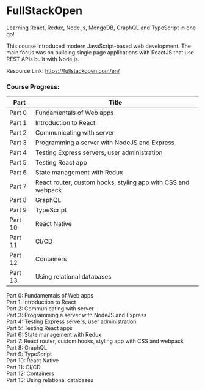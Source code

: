 # FullStackOpen

Learning React, Redux, Node.js, MongoDB, GraphQL and TypeScript in one go! 

This course introduced modern JavaScript-based web development. The main focus was on building single page applications with ReactJS that use REST APIs built with Node.js.

Resource Link: https://fullstackopen.com/en/

### Course Progress:

| Part | Title |
| ------------- | ------------- |
| Part 0  | Fundamentals of Web apps  |
| Part 1  | Introduction to React  |
| Part 2  | Communicating with server  |
| Part 3  | Programming a server with NodeJS and Express  | 
| Part 4  | Testing Express servers, user administration  | 
| Part 5  | Testing React app  | 
| Part 6  | State management with Redux  |
| Part 7  | React router, custom hooks, styling app with CSS and webpack  |
| Part 8  | GraphQL  | 
| Part 9  | TypeScript  |
| Part 10  | React Native  |
| Part 11  | CI/CD | 
| Part 12  | Containers | 
| Part 13  | Using relational databases  | 


Part 0: Fundamentals of Web apps <br />
Part 1: Introduction to React <br />
Part 2: Communicating with server <br />
Part 3: Programming a server with NodeJS and Express <br />
Part 4: Testing Express servers, user administration <br />
Part 5: Testing React apps <br />
Part 6: State management with Redux <br />
Part 7: React router, custom hooks, styling app with CSS and webpack <br />
Part 8: GraphQL <br />
Part 9: TypeScript <br />
Part 10: React Native <br />
Part 11: CI/CD <br />
Part 12: Containers <br />
Part 13: Using relational databases <br />





